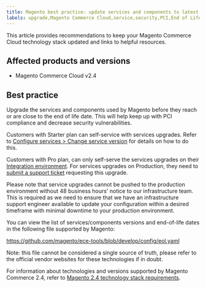 ```yaml
---
title: Magento best practice: update services and components to latest version
labels: upgrade,Magento Commerce Cloud,service,security,PCI,End of Life,best practices,2.4,2.4.0
---
```


This article provides recommendations to keep your Magento Commerce Cloud technology stack updated and links to helpful resources. 

## Affected products and versions

* Magento Commerce Cloud v2.4

## Best practice

Upgrade the services and components used by Magento before they reach or are close to the end of life date. This will help keep up with PCI compliance and decrease security vulnerabilities. 

Customers with Starter plan can self-service with services upgrades. Refer to [Configure services > Change service version](https://devdocs.magento.com/cloud/project/services.html#change-service-version) for details on how to do this.  

Customers with Pro plan, can only self-serve the services upgrades on their [Integration environment](https://support.magento.com/hc/en-us/articles/360043032152-Integration-Environment-enhancement-request-Pro-and-Starter). For services upgrades on Production, they need to [submit a support ticket](https://support.magento.com/hc/en-us/articles/360000913794-Magento-Help-Center-User-Guide#submit-ticket) requesting this upgrade. 

<p class="warning">Please note that service upgrades cannot be pushed to the production environment without 48 business hours' notice to our infrastructure team. This is required as we need to ensure that we have an infrastructure support engineer available to update your configuration within a desired timeframe with minimal downtime to your production environment. </p>

You can view the list of services/components versions and end-of-life dates in the following file supported by Magento:

<https://github.com/magento/ece-tools/blob/develop/config/eol.yaml> 

<p class="info">Note: this file cannot be considered a single source of truth, please refer to the official vendor websites for these technologies if in doubt. </p>

For information about technologies and versions supported by Magento Commerce 2.4, refer to [Magento 2.4 technology stack requirements](https://devdocs.magento.com/guides/v2.4/architecture/tech-stack.html).